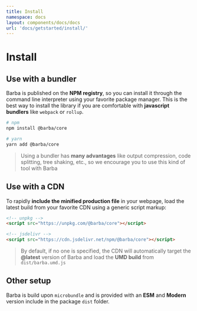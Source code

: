 ```yaml
---
title: Install
namespace: docs
layout: components/docs/docs
url: 'docs/getstarted/install/'
---
```


# Install

## Use with a bundler

Barba is published on the **NPM registry**, so you can install it through the command line interpreter using your favorite package manager. This is the best way to install the library if you are comfortable with **javascript bundlers** like `webpack` or `rollup`.

```sh
# npm
npm install @barba/core

# yarn
yarn add @barba/core
```

> Using a bundler has **many advantages** like output compression, code splitting, tree shaking, etc., so we encourage you to use this kind of tool with Barba

## Use with a CDN

To rapidly **include the minified production file** in your webpage, load the latest build from your favorite CDN using a generic script markup:

```html
<!-- unpkg -->
<script src="https://unpkg.com/@barba/core"></script>

<!-- jsdelivr -->
<script src="https://cdn.jsdelivr.net/npm/@barba/core"></script>
```

> By default, if no one is specified, the CDN will automatically target the **@latest** version of Barba and load the **UMD build** from `dist/barba.umd.js`

## Other setup

Barba is build upon `microbundle` and is provided with an **ESM** and **Modern** version include in the package `dist` folder.

